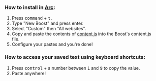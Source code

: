 ### How to install in [Arc](https://arc.net):

1. Press <kbd>command</kbd> + <kbd>t</kbd>.
2. Type "New Boost" and press enter.
3. Select "Custom" then "All websites".
4. Copy and paste the contents of [content.js](https://github.com/cortez/row/blob/main/content.js) into the Boost's content.js file.
5. Configure your pastes and you're done!

### How to access your saved text using keyboard shortcuts:

1. Press <kbd>control</kbd> + a number between <kbd>1</kbd> and <kbd>9</kbd> to copy the value.
2. Paste anywhere!
